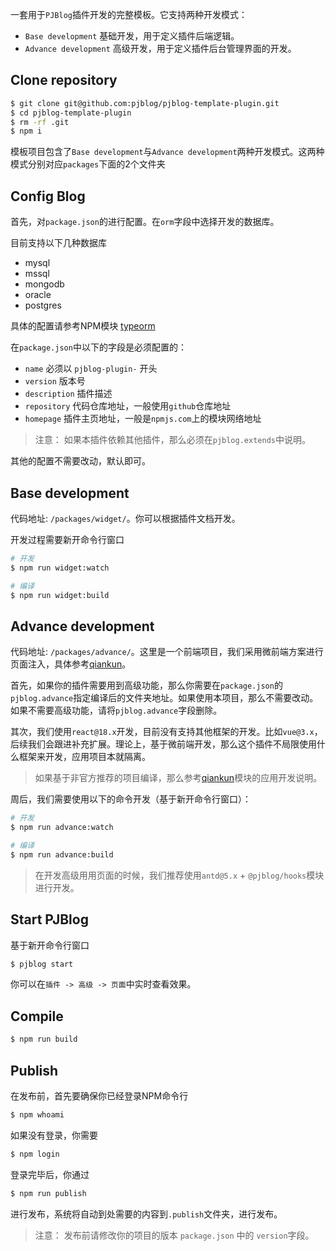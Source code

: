 一套用于`PJBlog`插件开发的完整模板。它支持两种开发模式：

- `Base development` 基础开发，用于定义插件后端逻辑。
- `Advance development` 高级开发，用于定义插件后台管理界面的开发。

## Clone repository

```bash
$ git clone git@github.com:pjblog/pjblog-template-plugin.git
$ cd pjblog-template-plugin
$ rm -rf .git
$ npm i
```

模板项目包含了`Base development`与`Advance development`两种开发模式。这两种模式分别对应`packages`下面的2个文件夹

## Config Blog

首先，对`package.json`的进行配置。在`orm`字段中选择开发的数据库。

目前支持以下几种数据库

- mysql
- mssql
- mongodb
- oracle
- postgres

具体的配置请参考NPM模块 [typeorm](https://www.npmjs.com/typeorm)

在`package.json`中以下的字段是必须配置的：

- `name` 必须以 `pjblog-plugin-` 开头
- `version` 版本号
- `description` 插件描述
- `repository` 代码仓库地址，一般使用`github`仓库地址
- `homepage` 插件主页地址，一般是`npmjs.com`上的模块网络地址

> 注意： 如果本插件依赖其他插件，那么必须在`pjblog.extends`中说明。

其他的配置不需要改动，默认即可。

## Base development

代码地址: `/packages/widget/`。你可以根据插件文档开发。

开发过程需要新开命令行窗口

```bash
# 开发
$ npm run widget:watch 

# 编译
$ npm run widget:build
```

## Advance development

代码地址: `/packages/advance/`。这里是一个前端项目，我们采用微前端方案进行页面注入，具体参考[qiankun](https://npmjs.com/qiankun)。

首先，如果你的插件需要用到高级功能，那么你需要在`package.json`的`pjblog.advance`指定编译后的文件夹地址。如果使用本项目，那么不需要改动。如果不需要高级功能，请将`pjblog.advance`字段删除。

其次，我们使用`react@18.x`开发，目前没有支持其他框架的开发。比如`vue@3.x`，后续我们会跟进补充扩展。理论上，基于微前端开发，那么这个插件不局限使用什么框架来开发，应用项目本就隔离。

> 如果基于非官方推荐的项目编译，那么参考[qiankun](https://npmjs.com/qiankun)模块的应用开发说明。

周后，我们需要使用以下的命令开发（基于新开命令行窗口）：

```bash
# 开发
$ npm run advance:watch

# 编译
$ npm run advance:build
```

> 在开发高级用用页面的时候，我们推荐使用`antd@5.x` + `@pjblog/hooks`模块进行开发。

## Start PJBlog

基于新开命令行窗口

```bash
$ pjblog start
```

你可以在`插件 -> 高级 -> 页面`中实时查看效果。

## Compile

```bash
$ npm run build
```

## Publish

在发布前，首先要确保你已经登录NPM命令行

```bash
$ npm whoami
```

如果没有登录，你需要

```bash
$ npm login
```

登录完毕后，你通过

```bash
$ npm run publish
```

进行发布，系统将自动到处需要的内容到`.publish`文件夹，进行发布。

> 注意： 发布前请修改你的项目的版本 `package.json` 中的 `version`字段。
